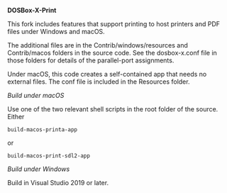 **DOSBox-X-Print**

This fork includes features that support printing to host printers and PDF files under Windows and macOS. 

The additional files are in the Contrib/windows/resources and Contrib/macos folders in the source code.
See the dosbox-x.conf file in those folders for details of the parallel-port assignments.

Under macOS, this code creates a self-contained app that needs no external files. The conf file is included in the Resources folder.

*Build under macOS*

Use one of the two relevant shell scripts in the root folder of the source. Either

`build-macos-printa-app`

or

`build-macos-print-sdl2-app`

*Build under Windows*

Build in Visual Studio 2019 or later.

